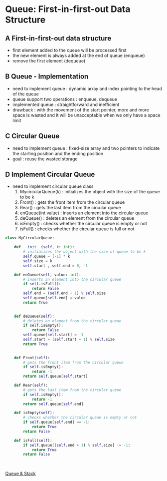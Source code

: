# Queue: First-in-first-out Data Structure

## A First-in-first-out data structure
- first element added to the queue will be processed first
- the new element is always added at the end of queue (enqueue)
- remove the first element (dequeue)

## B Queue - Implementation
- need to implement queue : dynamic array and index pointing to the head of the queue
- queue support two operations : enqueue, dequeue
- implemented queue : straightforward and inefficient
- drawback : with the movement of the start pointer, more and more space is wasted and it will be unacceptable when we only have a space limit

## C Circular Queue
- need to implement queue : fixed-size array and two pointers to indicate the starting position and the ending position
- goal : reuse the wasted storage

## D Implement Circular Queue
- need to implement circular queue class
  1. MycircularQueue(k) : initializes the object with the size of the queue to be k
  2. Front() : gets the front item from the circular queue
  3. Rear() : gets the last item from the circular queue
  4. enQueue(int value) : inserts an element into the circular queue
  5. deQueue() : deletes an element from the circular queue
  6. isEmpty() : checks whether the circular queue is empty or not
  7. isFull() : checks whether the circular queue is full or not

```python
class MyCircularQueue:

    def __init__(self, k: int):
        # initializes the object with the size of queue to be k
        self.queue = [-1] * k
        self.size = k
        self.start , self.end = 0, -1

    def enQueue(self, value: int):
        # inserts an element into the circular queue
        if self.isFull():
            return False
        self.end = (self.end + 1) % self.size
        self.queue[self.end] = value
        return True
        

    def deQueue(self):
        # deletes an element from the circular queue
        if self.isEmpty():
            return False
        self.queue[self.start] = -1
        self.start = (self.start + 1) % self.size
        return True
        

    def Front(self):
        # gets the front item from the circular queue
        if self.isEmpty():
            return -1
        return self.queue[self.start]

    def Rear(self):
        # gets the last item from the circular queue
        if self.isEmpty():
            return -1
        return self.queue[self.end]

    def isEmpty(self):
        # checks whether the circular queue is empty or not
        if self.queue[self.end] == -1:
            return True
        return False

    def isFull(self):
        if self.queue[(self.end + 1) % self.size] != -1:
            return True
        return False
```

<br>

[Queue & Stack](https://leetcode.com/explore/learn/card/queue-stack/228/first-in-first-out-data-structure/)
